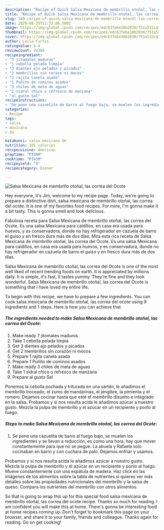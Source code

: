 ```yaml
---
description: "Recipe of Quick Salsa Mexicana de membrillo otoñal, las correa del Ocote"
title: "Recipe of Quick Salsa Mexicana de membrillo otoñal, las correa del Ocote"
slug: 349-recipe-of-quick-salsa-mexicana-de-membrillo-otonal-las-correa-del-ocote
date: 2020-08-25T12:32:06.500Z
image: https://img-global.cpcdn.com/recipes/edc63febe38b2030/751x532cq70/salsa-mexicana-de-membrillo-otonal-las-correa-del-ocote-foto-principal.jpg
thumbnail: https://img-global.cpcdn.com/recipes/edc63febe38b2030/751x532cq70/salsa-mexicana-de-membrillo-otonal-las-correa-del-ocote-foto-principal.jpg
cover: https://img-global.cpcdn.com/recipes/edc63febe38b2030/751x532cq70/salsa-mexicana-de-membrillo-otonal-las-correa-del-ocote-foto-principal.jpg
author: Leila Curtis
ratingvalue: 4.4
reviewcount: 24389
recipeingredient:
- "7 jitomates maduros"
- "1 cebolla pelada limpia"
- "3 dientes ajo pelados y picados"
- "2 membrillos sin corazn ni mocos"
- "1 rajita canela asada"
- "1 Puñito de cominos asados"
- "3 chiles de mata de aguas"
- "1 sidral chico o refresco de manzana"
- "al gusto Sal"
recipeinstructions:
- "Se pone una cazuelita de barro al fuego bajo, se muelen los ingredientes y se llevan a reducción, es como una hora, hay que mover constantemente para que no se pegue. La abuela y Rafaela solo cocinaban en barro y con cuchara de palo. Dejamos enfriar y usamos."
categories:
- Recipe
tags:
- salsa
- mexicana
- de

katakunci: salsa mexicana de 
nutrition: 101 calories
recipecuisine: American
preptime: "PT38M"
cooktime: "PT41M"
recipeyield: "4"
recipecategory: Dinner

---
```



![Salsa Mexicana de membrillo otoñal, las correa del Ocote](https://img-global.cpcdn.com/recipes/edc63febe38b2030/751x532cq70/salsa-mexicana-de-membrillo-otonal-las-correa-del-ocote-foto-principal.jpg)

Hey everyone, it's Jim, welcome to my recipe page. Today, we're going to prepare a distinctive dish, salsa mexicana de membrillo otoñal, las correa del ocote. It is one of my favorites food recipes. For mine, I'm gonna make it a bit tasty. This is gonna smell and look delicious.

Fabulosa receta para Salsa Mexicana de membrillo otoñal, las correa del Ocote. Es una salsa Mexicana para caldillos, en casa era usada para huevos, y es conservadora, donde no hay refrigerador en cazuela de barro el guiso y en fresco dura más de dos días. Mira esta rica receta de Salsa Mexicana de membrillo otoñal, las correa del Ocote. Es una salsa Mexicana para caldillos, en casa era usada para huevos, y es conservadora, donde no hay refrigerador en cazuela de barro el guiso y en fresco dura más de dos días.

Salsa Mexicana de membrillo otoñal, las correa del Ocote is one of the most well liked of recent trending foods on earth. It is appreciated by millions daily. It is simple, it's fast, it tastes yummy. They're fine and they look wonderful. Salsa Mexicana de membrillo otoñal, las correa del Ocote is something that I have loved my entire life.


To begin with this recipe, we have to prepare a few ingredients. You can cook salsa mexicana de membrillo otoñal, las correa del ocote using 9 ingredients and 1 steps. Here is how you can achieve that.

<!--inarticleads1-->

##### The ingredients needed to make Salsa Mexicana de membrillo otoñal, las correa del Ocote:

1. Make ready 7 jitomates maduros
1. Take 1 cebolla pelada limpia
1. Get 3 dientes ajo pelados y picados
1. Get 2 membrillos sin corazón ni mocos
1. Prepare 1 rajita canela asada
1. Prepare 1 Puñito de cominos asados
1. Make ready 3 chiles de mata de aguas
1. Take 1 sidral chico o refresco de manzana
1. Prepare al gusto Sal


Ponemos la cebolla pochada y triturada en una sartén, le añadimos el membrillo troceado, el zumo de mandarinas, el jengibre, la pimienta y el romero. Dejamos cocinar hasta que esté el membrillo disuelto e integrado en la salsa. Probamos y si nos resulta acida le añadimos azúcar a nuestro gusto. Mezcla la pulpa de membrillo y el azúcar en un recipiente y ponlo al fuego. 

<!--inarticleads2-->

##### Steps to make Salsa Mexicana de membrillo otoñal, las correa del Ocote:

1. Se pone una cazuelita de barro al fuego bajo, se muelen los ingredientes y se llevan a reducción, es como una hora, hay que mover constantemente para que no se pegue. La abuela y Rafaela solo cocinaban en barro y con cuchara de palo. Dejamos enfriar y usamos.


Probamos y si nos resulta acida le añadimos azúcar a nuestro gusto. Mezcla la pulpa de membrillo y el azúcar en un recipiente y ponlo al fuego. Mueve constantemente con una espátula de madera. Haz click en las imágenes de los alimentos sobre la tabla de nutrientes si quieres ver más detalles sobre las propiedades nutricionales del membrillo y la salsa de queso. Compara los nutrientes del membrillo con otros alimentos. 

So that is going to wrap this up for this special food salsa mexicana de membrillo otoñal, las correa del ocote recipe. Thanks so much for reading. I am confident you will make this at home. There's gonna be interesting food at home recipes coming up. Don't forget to bookmark this page on your browser, and share it to your family, friends and colleague. Thanks again for reading. Go on get cooking!
